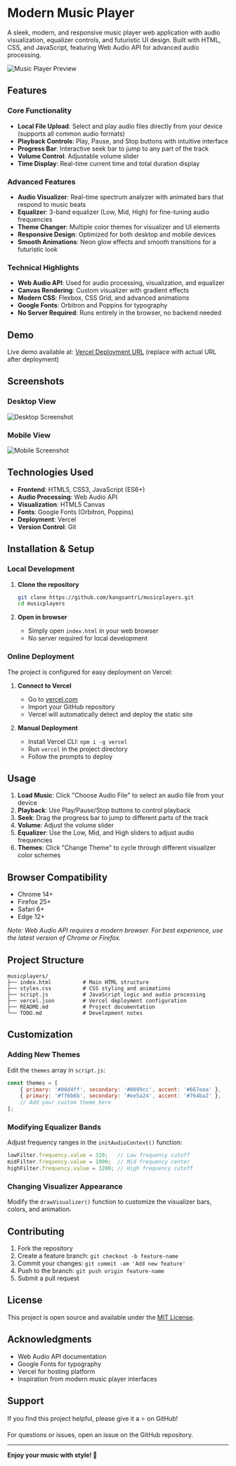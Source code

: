 # Modern Music Player

A sleek, modern, and responsive music player web application with audio visualization, equalizer controls, and futuristic UI design. Built with HTML, CSS, and JavaScript, featuring Web Audio API for advanced audio processing.

![Music Player Preview](https://via.placeholder.com/800x400/0f0f23/ffffff?text=Modern+Music+Player+Preview)

## Features

### Core Functionality
- **Local File Upload**: Select and play audio files directly from your device (supports all common audio formats)
- **Playback Controls**: Play, Pause, and Stop buttons with intuitive interface
- **Progress Bar**: Interactive seek bar to jump to any part of the track
- **Volume Control**: Adjustable volume slider
- **Time Display**: Real-time current time and total duration display

### Advanced Features
- **Audio Visualizer**: Real-time spectrum analyzer with animated bars that respond to music beats
- **Equalizer**: 3-band equalizer (Low, Mid, High) for fine-tuning audio frequencies
- **Theme Changer**: Multiple color themes for visualizer and UI elements
- **Responsive Design**: Optimized for both desktop and mobile devices
- **Smooth Animations**: Neon glow effects and smooth transitions for a futuristic look

### Technical Highlights
- **Web Audio API**: Used for audio processing, visualization, and equalizer
- **Canvas Rendering**: Custom visualizer with gradient effects
- **Modern CSS**: Flexbox, CSS Grid, and advanced animations
- **Google Fonts**: Orbitron and Poppins for typography
- **No Server Required**: Runs entirely in the browser, no backend needed

## Demo

Live demo available at: [Vercel Deployment URL](https://your-vercel-url.vercel.app) (replace with actual URL after deployment)

## Screenshots

### Desktop View
![Desktop Screenshot](https://via.placeholder.com/600x300/1a1a2e/ffffff?text=Desktop+View)

### Mobile View
![Mobile Screenshot](https://via.placeholder.com/300x500/0f0f23/ffffff?text=Mobile+View)

## Technologies Used

- **Frontend**: HTML5, CSS3, JavaScript (ES6+)
- **Audio Processing**: Web Audio API
- **Visualization**: HTML5 Canvas
- **Fonts**: Google Fonts (Orbitron, Poppins)
- **Deployment**: Vercel
- **Version Control**: Git

## Installation & Setup

### Local Development

1. **Clone the repository**
   ```bash
   git clone https://github.com/kangsantri/musicplayers.git
   cd musicplayers
   ```

2. **Open in browser**
   - Simply open `index.html` in your web browser
   - No server required for local development

### Online Deployment

The project is configured for easy deployment on Vercel:

1. **Connect to Vercel**
   - Go to [vercel.com](https://vercel.com)
   - Import your GitHub repository
   - Vercel will automatically detect and deploy the static site

2. **Manual Deployment**
   - Install Vercel CLI: `npm i -g vercel`
   - Run `vercel` in the project directory
   - Follow the prompts to deploy

## Usage

1. **Load Music**: Click "Choose Audio File" to select an audio file from your device
2. **Playback**: Use Play/Pause/Stop buttons to control playback
3. **Seek**: Drag the progress bar to jump to different parts of the track
4. **Volume**: Adjust the volume slider
5. **Equalizer**: Use the Low, Mid, and High sliders to adjust audio frequencies
6. **Themes**: Click "Change Theme" to cycle through different visualizer color schemes

## Browser Compatibility

- Chrome 14+
- Firefox 25+
- Safari 6+
- Edge 12+

*Note: Web Audio API requires a modern browser. For best experience, use the latest version of Chrome or Firefox.*

## Project Structure

```
musicplayers/
├── index.html          # Main HTML structure
├── styles.css          # CSS styling and animations
├── script.js           # JavaScript logic and audio processing
├── vercel.json         # Vercel deployment configuration
├── README.md           # Project documentation
└── TODO.md             # Development notes
```

## Customization

### Adding New Themes

Edit the `themes` array in `script.js`:

```javascript
const themes = [
    { primary: '#00d4ff', secondary: '#0099cc', accent: '#667eea' },
    { primary: '#ff6b6b', secondary: '#ee5a24', accent: '#764ba2' },
    // Add your custom theme here
];
```

### Modifying Equalizer Bands

Adjust frequency ranges in the `initAudioContext()` function:

```javascript
lowFilter.frequency.value = 320;   // Low frequency cutoff
midFilter.frequency.value = 1000;  // Mid frequency center
highFilter.frequency.value = 3200; // High frequency cutoff
```

### Changing Visualizer Appearance

Modify the `drawVisualizer()` function to customize the visualizer bars, colors, and animation.

## Contributing

1. Fork the repository
2. Create a feature branch: `git checkout -b feature-name`
3. Commit your changes: `git commit -am 'Add new feature'`
4. Push to the branch: `git push origin feature-name`
5. Submit a pull request

## License

This project is open source and available under the [MIT License](LICENSE).

## Acknowledgments

- Web Audio API documentation
- Google Fonts for typography
- Vercel for hosting platform
- Inspiration from modern music player interfaces

## Support

If you find this project helpful, please give it a ⭐ on GitHub!

For questions or issues, open an issue on the GitHub repository.

---

**Enjoy your music with style! 🎵**
